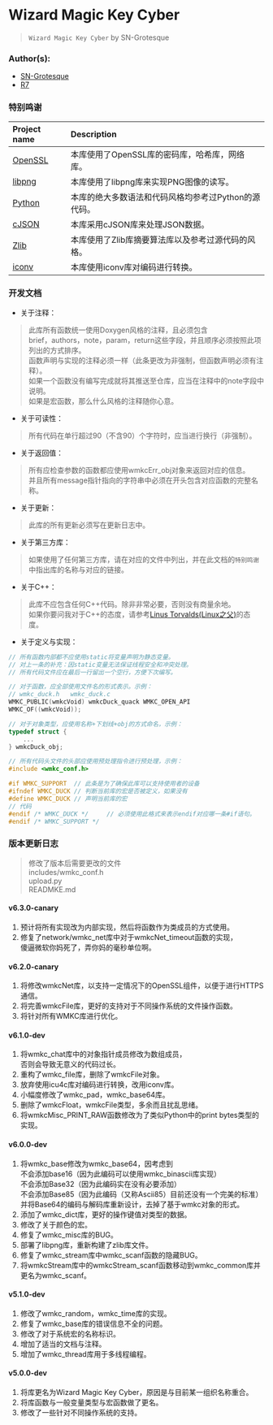 # Wizard Magic Key Cyber
> `Wizard Magic Key Cyber` by SN-Grotesque

### Author(s):
 - [SN-Grotesque](https://github.com/sngrotesque)
 - [R7](https://github.com/r7z7)

### 特别鸣谢
| Project name                                    | Description                          |
| :---                                            | :---                                 |
| [OpenSSL](https://github.com/openssl/openssl)   | 本库使用了OpenSSL库的密码库，哈希库，网络库。 |
| [libpng](http://libpng.org/pub/png/)            | 本库使用了libpng库来实现PNG图像的读写。 |
| [Python](https://www.python.org/)               | 本库的绝大多数语法和代码风格均参考过Python的源代码。 |
| [cJSON](https://github.com/DaveGamble/cJSON/)   | 本库采用cJSON库来处理JSON数据。 |
| [Zlib](https://github.com/madler/zlib)          | 本库使用了Zlib库摘要算法库以及参考过源代码的风格。 |
| [iconv](https://www.gnu.org/software/libiconv/) | 本库使用iconv库对编码进行转换。 |

### 开发文档
 -  关于注释：  
> 此库所有函数统一使用Doxygen风格的注释，且必须包含  
> brief，authors，note，param，return这些字段，并且顺序必须按照此项列出的方式排序。  
> 函数声明与实现的注释必须一样（此条更改为非强制，但函数声明必须有注释）。  
> 如果一个函数没有编写完成就将其推送至仓库，应当在注释中的note字段中说明。  
> 如果是宏函数，那么什么风格的注释随你心意。
 -  关于可读性：
> 所有代码在单行超过90（不含90）个字符时，应当进行换行（非强制）。  
 -  关于返回值：
> 所有应检查参数的函数都应使用wmkcErr_obj对象来返回对应的信息。  
> 并且所有message指针指向的字符串中必须在开头包含对应函数的完整名称。
 -  关于更新：
> 此库的所有更新必须写在更新日志中。
 -  关于第三方库：
> 如果使用了任何第三方库，请在对应的文件中列出，并在此文档的`特别鸣谢`中指出库的名称与对应的链接。
 -  关于C++：
> 此库不应包含任何C++代码。除非非常必要，否则没有商量余地。  
> 如果你要问我对于C++的态度，请参考[Linus Torvalds(Linux之父)](https://medium.com/nerd-for-tech/linus-torvalds-c-is-really-a-terrible-language-2248b839bee3)的态度。
 -  关于定义与实现：
```c
// 所有函数内部都不应使用static将变量声明为静态变量。
// 对上一条的补充：因static变量无法保证线程安全和冲突处理。
// 所有代码文件应在最后一行留出一个空行，方便下次编写。

// 对于函数，应全部使用文件名的形式表示。示例：
// wmkc_duck.h   wmkc_duck.c
WMKC_PUBLIC(wmkcVoid) wmkcDuck_quack WMKC_OPEN_API
WMKC_OF((wmkcVoid));

// 对于对象类型，应使用名称+下划线+obj的方式命名，示例：
typedef struct {
    ...
} wmkcDuck_obj;

// 所有代码头文件的头部应使用预处理指令进行预处理，示例：
#include <wmkc_conf.h>

#if WMKC_SUPPORT  // 此条是为了确保此库可以支持使用者的设备
#ifndef WMKC_DUCK // 判断当前库的宏是否被定义，如果没有
#define WMKC_DUCK // 声明当前库的宏
// 代码
#endif /* WMKC_DUCK */     // 必须使用此格式来表示endif对应哪一条#if语句。
#endif /* WMKC_SUPPORT */

```

### 版本更新日志
> 修改了版本后需要更改的文件  
> includes/wmkc_conf.h  
> upload.py  
> READMKE.md

#### v6.3.0-canary
1.  预计将所有实现改为内部实现，然后将函数作为类成员的方式使用。
2.  修复了network/wmkc_net库中对于wmkcNet_timeout函数的实现，  
    傻逼微软你妈死了，弄你妈的毫秒单位啊。

#### v6.2.0-canary
1.  将修改wmkcNet库，以支持一定情况下的OpenSSL组件，以便于进行HTTPS通信。
2.  将完善wmkcFile库，更好的支持对于不同操作系统的文件操作函数。
3.  将针对所有WMKC库进行优化。

#### v6.1.0-dev
1.  将wmkc_chat库中的对象指针成员修改为数组成员，  
    否则会导致无意义的代码过长。
2.  重构了wmkc_file库，删除了wmkcFile对象。
3.  放弃使用icu4c库对编码进行转换，改用iconv库。
4.  小幅度修改了wmkc_pad，wmkc_base64库。
5.  删除了wmkcFloat，wmkcFile类型，多余而且扰乱思绪。
6.  将wmkcMisc_PRINT_RAW函数修改为了类似Python中的print bytes类型的实现。

#### v6.0.0-dev
1.  将wmkc_base修改为wmkc_base64，因考虑到  
    不会添加base16（因为此编码可以使用wmkc_binascii库实现）  
    不会添加Base32（因为此编码实在没有必要添加）  
    不会添加Base85（因为此编码（又称Ascii85）目前还没有一个完美的标准）  
    并将Base64的编码与解码库重新设计，去掉了基于wmkc对象的形式。
2.  添加了wmkc_dict库，更好的操作键值对类型的数据。
3.  修改了关于颜色的宏。
4.  修复了wmkc_misc库的BUG。
5.  部署了libpng库，重新构建了zlib库文件。
6.  修复了wmkc_stream库中wmkc_scanf函数的隐藏BUG。
7.  将wmkcStream库中的wmkcStream_scanf函数移动到wmkc_common库并更名为wmkc_scanf。

#### v5.1.0-dev
1.  修改了wmkc_random，wmkc_time库的实现。
2.  修复了wmkc_base库的错误信息不全的问题。
3.  修改了对于系统宏的名称标识。
4.  增加了适当的文档与注释。
5.  增加了wmkc_thread库用于多线程编程。

#### v5.0.0-dev
1.  将库更名为Wizard Magic Key Cyber，原因是与目前某一组织名称重合。
2.  将库函数与一般变量类型与宏函数做了更名。
3.  修改了一些针对不同操作系统的支持。

